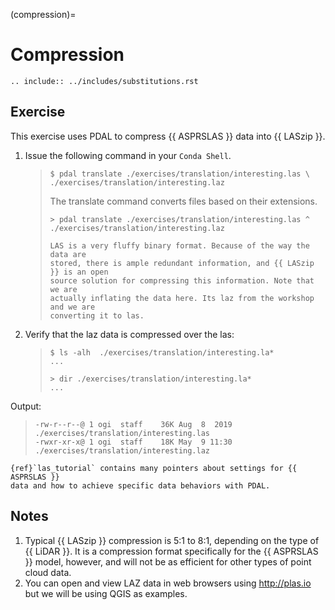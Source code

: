 (compression)=

# Compression

```{eval-rst}
.. include:: ../includes/substitutions.rst
```

## Exercise

This exercise uses PDAL to compress {{ ASPRSLAS }} data into {{ LASzip }}.

1. Issue the following command in your `Conda Shell`.

   > ```console
   > $ pdal translate ./exercises/translation/interesting.las \
   > ./exercises/translation/interesting.laz
   > ```
   >
   > The translate command converts files based on their extensions.
   >
   > ```doscon
   > > pdal translate ./exercises/translation/interesting.las ^
   > ./exercises/translation/interesting.laz
   > ```
   >
   > ```{note}
   > LAS is a very fluffy binary format. Because of the way the data are
   > stored, there is ample redundant information, and {{ LASzip }} is an open
   > source solution for compressing this information. Note that we are
   > actually inflating the data here. Its laz from the workshop and we are
   > converting it to las.
   > ```

2. Verify that the laz data is compressed over the las:

   > ```console
   > $ ls -alh  ./exercises/translation/interesting.la*
   > ...
   > ```
   >
   > ```doscon
   > > dir ./exercises/translation/interesting.la*
   > ...
   > ```

Output:

> ```console
> -rw-r--r--@ 1 ogi  staff    36K Aug  8  2019 ./exercises/translation/interesting.las
> -rwxr-xr-x@ 1 ogi  staff    18K May  9 11:30 ./exercises/translation/interesting.laz
> ```

```{seealso}
{ref}`las_tutorial` contains many pointers about settings for {{ ASPRSLAS }}
data and how to achieve specific data behaviors with PDAL.
```

## Notes

1. Typical {{ LASzip }} compression is 5:1 to 8:1, depending on the type of
   {{ LiDAR }}. It is a compression format specifically for the {{ ASPRSLAS }}
   model, however, and will not be as efficient for other types of
   point cloud data.
2. You can open and view LAZ data in web browsers using <http://plas.io> but we will be using QGIS as examples.

[csv]: https://en.wikipedia.org/wiki/Comma-separated_values
[json]: https://en.wikipedia.org/wiki/JSON
[laszip]: http://laszip.org
[xml]: https://en.wikipedia.org/wiki/XML
